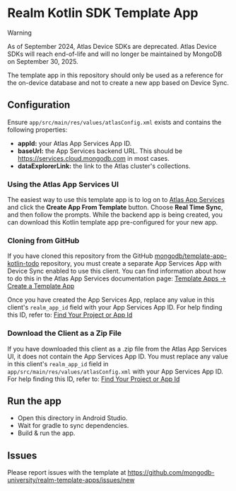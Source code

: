 # Realm Kotlin SDK Template App

> [!WARNING]
> As of September 2024, Atlas Device SDKs are deprecated. Atlas Device SDKs
> will reach end-of-life and will no longer be maintained by MongoDB on
> September 30, 2025.
>
> The template app in this repository should only be used as a reference for
> the on-device database and not to create a new app based on Device Sync.

## Configuration

Ensure `app/src/main/res/values/atlasConfig.xml` exists and contains the following properties:

- **appId:** your Atlas App Services App ID.
- **baseUrl:** the App Services backend URL. This should be https://services.cloud.mongodb.com in most cases.
- **dataExplorerLink:** the link to the Atlas cluster's collections.

### Using the Atlas App Services UI

The easiest way to use this template app is to log on to [Atlas App Services](https://services.cloud.mongodb.com) and click the **Create App From Template** button. Choose
**Real Time Sync**, and then follow the prompts. While the backend app is being
created, you can download this Kotlin template app pre-configured for your new
app.

### Cloning from GitHub

If you have cloned this repository from the GitHub
[mongodb/template-app-kotlin-todo](https://github.com/mongodb/template-app-kotlin-todo.git)
repository, you must create a separate App Services App with Device Sync
enabled to use this client. You can find information about how to do this
in the Atlas App Services documentation page:
[Template Apps -> Create a Template App](https://www.mongodb.com/docs/atlas/app-services/reference/template-apps/)

Once you have created the App Services App, replace any value in this client's
`realm_app_id` field with your App Services App ID. For help finding this ID, refer
to: [Find Your Project or App Id](https://www.mongodb.com/docs/atlas/app-services/reference/find-your-project-or-app-id/)

### Download the Client as a Zip File

If you have downloaded this client as a .zip file from the Atlas App Services
UI, it does not contain the App Services App ID. You must replace any value
in this client's `realm_app_id` field in `app/src/main/res/values/atlasConfig.xml`
with your App Services App ID. For help finding this ID, refer to:
[Find Your Project or App Id](https://www.mongodb.com/docs/atlas/app-services/reference/find-your-project-or-app-id/)

## Run the app

- Open this directory in Android Studio.
- Wait for gradle to sync dependencies.
- Build & run the app.

## Issues

Please report issues with the template at https://github.com/mongodb-university/realm-template-apps/issues/new
